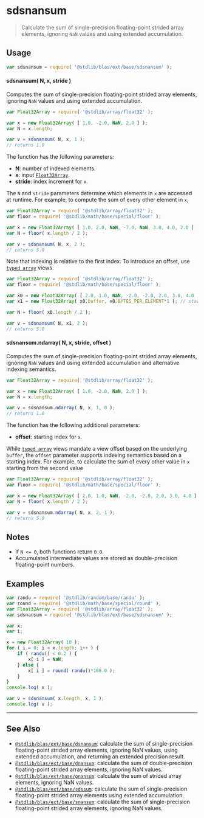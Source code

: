 <!--

@license Apache-2.0

Copyright (c) 2020 The Stdlib Authors.

Licensed under the Apache License, Version 2.0 (the "License");
you may not use this file except in compliance with the License.
You may obtain a copy of the License at

   http://www.apache.org/licenses/LICENSE-2.0

Unless required by applicable law or agreed to in writing, software
distributed under the License is distributed on an "AS IS" BASIS,
WITHOUT WARRANTIES OR CONDITIONS OF ANY KIND, either express or implied.
See the License for the specific language governing permissions and
limitations under the License.

-->

# sdsnansum

> Calculate the sum of single-precision floating-point strided array elements, ignoring `NaN` values and using extended accumulation.

<section class="intro">

</section>

<!-- /.intro -->

<section class="usage">

## Usage

```javascript
var sdsnansum = require( '@stdlib/blas/ext/base/sdsnansum' );
```

#### sdsnansum( N, x, stride )

Computes the sum of single-precision floating-point strided array elements, ignoring `NaN` values and using extended accumulation.

```javascript
var Float32Array = require( '@stdlib/array/float32' );

var x = new Float32Array( [ 1.0, -2.0, NaN, 2.0 ] );
var N = x.length;

var v = sdsnansum( N, x, 1 );
// returns 1.0
```

The function has the following parameters:

-   **N**: number of indexed elements.
-   **x**: input [`Float32Array`][@stdlib/array/float32].
-   **stride**: index increment for `x`.

The `N` and `stride` parameters determine which elements in `x` are accessed at runtime. For example, to compute the sum of every other element in `x`,

```javascript
var Float32Array = require( '@stdlib/array/float32' );
var floor = require( '@stdlib/math/base/special/floor' );

var x = new Float32Array( [ 1.0, 2.0, NaN, -7.0, NaN, 3.0, 4.0, 2.0 ] );
var N = floor( x.length / 2 );

var v = sdsnansum( N, x, 2 );
// returns 5.0
```

Note that indexing is relative to the first index. To introduce an offset, use [`typed array`][mdn-typed-array] views.

<!-- eslint-disable stdlib/capitalized-comments -->

```javascript
var Float32Array = require( '@stdlib/array/float32' );
var floor = require( '@stdlib/math/base/special/floor' );

var x0 = new Float32Array( [ 2.0, 1.0, NaN, -2.0, -2.0, 2.0, 3.0, 4.0 ] );
var x1 = new Float32Array( x0.buffer, x0.BYTES_PER_ELEMENT*1 ); // start at 2nd element

var N = floor( x0.length / 2 );

var v = sdsnansum( N, x1, 2 );
// returns 5.0
```

#### sdsnansum.ndarray( N, x, stride, offset )

Computes the sum of single-precision floating-point strided array elements, ignoring `NaN` values and using extended accumulation and alternative indexing semantics.

```javascript
var Float32Array = require( '@stdlib/array/float32' );

var x = new Float32Array( [ 1.0, -2.0, NaN, 2.0 ] );
var N = x.length;

var v = sdsnansum.ndarray( N, x, 1, 0 );
// returns 1.0
```

The function has the following additional parameters:

-   **offset**: starting index for `x`.

While [`typed array`][mdn-typed-array] views mandate a view offset based on the underlying `buffer`, the `offset` parameter supports indexing semantics based on a starting index. For example, to calculate the sum of every other value in `x` starting from the second value

```javascript
var Float32Array = require( '@stdlib/array/float32' );
var floor = require( '@stdlib/math/base/special/floor' );

var x = new Float32Array( [ 2.0, 1.0, NaN, -2.0, -2.0, 2.0, 3.0, 4.0 ] );
var N = floor( x.length / 2 );

var v = sdsnansum.ndarray( N, x, 2, 1 );
// returns 5.0
```

</section>

<!-- /.usage -->

<section class="notes">

## Notes

-   If `N <= 0`, both functions return `0.0`.
-   Accumulated intermediate values are stored as double-precision floating-point numbers.

</section>

<!-- /.notes -->

<section class="examples">

## Examples

<!-- eslint no-undef: "error" -->

```javascript
var randu = require( '@stdlib/random/base/randu' );
var round = require( '@stdlib/math/base/special/round' );
var Float32Array = require( '@stdlib/array/float32' );
var sdsnansum = require( '@stdlib/blas/ext/base/sdsnansum' );

var x;
var i;

x = new Float32Array( 10 );
for ( i = 0; i < x.length; i++ ) {
    if ( randu() < 0.2 ) {
        x[ i ] = NaN;
    } else {
        x[ i ] = round( randu()*100.0 );
    }
}
console.log( x );

var v = sdsnansum( x.length, x, 1 );
console.log( v );
```

</section>

<!-- /.examples -->

<section class="references">

</section>

<!-- /.references -->

<!-- Section for related `stdlib` packages. Do not manually edit this section, as it is automatically populated. -->

<section class="related">

* * *

## See Also

-   [`@stdlib/blas/ext/base/dsnansum`][@stdlib/blas/ext/base/dsnansum]: calculate the sum of single-precision floating-point strided array elements, ignoring NaN values, using extended accumulation, and returning an extended precision result.
-   [`@stdlib/blas/ext/base/dnansum`][@stdlib/blas/ext/base/dnansum]: calculate the sum of double-precision floating-point strided array elements, ignoring NaN values.
-   [`@stdlib/blas/ext/base/gnansum`][@stdlib/blas/ext/base/gnansum]: calculate the sum of strided array elements, ignoring NaN values.
-   [`@stdlib/blas/ext/base/sdssum`][@stdlib/blas/ext/base/sdssum]: calculate the sum of single-precision floating-point strided array elements using extended accumulation.
-   [`@stdlib/blas/ext/base/snansum`][@stdlib/blas/ext/base/snansum]: calculate the sum of single-precision floating-point strided array elements, ignoring NaN values.

</section>

<!-- /.related -->

<!-- Section for all links. Make sure to keep an empty line after the `section` element and another before the `/section` close. -->

<section class="links">

[@stdlib/array/float32]: https://github.com/stdlib-js/array-float32

[mdn-typed-array]: https://developer.mozilla.org/en-US/docs/Web/JavaScript/Reference/Global_Objects/TypedArray

<!-- <related-links> -->

[@stdlib/blas/ext/base/dsnansum]: https://github.com/stdlib-js/blas/tree/main/ext/base/dsnansum

[@stdlib/blas/ext/base/dnansum]: https://github.com/stdlib-js/blas/tree/main/ext/base/dnansum

[@stdlib/blas/ext/base/gnansum]: https://github.com/stdlib-js/blas/tree/main/ext/base/gnansum

[@stdlib/blas/ext/base/sdssum]: https://github.com/stdlib-js/blas/tree/main/ext/base/sdssum

[@stdlib/blas/ext/base/snansum]: https://github.com/stdlib-js/blas/tree/main/ext/base/snansum

<!-- </related-links> -->

</section>

<!-- /.links -->
